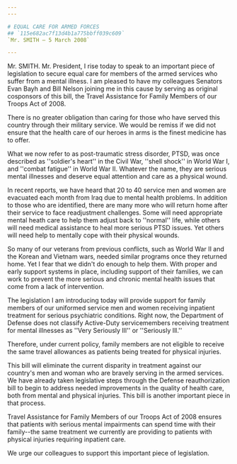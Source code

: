 ```yaml
---
---

# EQUAL CARE FOR ARMED FORCES
## `115e682ac7f13d4b1a775bbff039c609`
`Mr. SMITH — 5 March 2008`

---
```



Mr. SMITH. Mr. President, I rise today to speak to an important piece 
of legislation to secure equal care for members of the armed services 
who suffer from a mental illness. I am pleased to have my colleagues 
Senators Evan Bayh and Bill Nelson joining me in this cause by serving 
as original cosponsors of this bill, the Travel Assistance for Family 
Members of our Troops Act of 2008.

There is no greater obligation than caring for those who have served 
this country through their military service. We would be remiss if we 
did not ensure that the health care of our heroes in arms is the finest 
medicine has to offer.

What we now refer to as post-traumatic stress disorder, PTSD, was 
once described as ''soldier's heart'' in the Civil War, ''shell shock'' 
in World War I, and ''combat fatigue'' in World War II. Whatever the 
name, they are serious mental illnesses and deserve equal attention and 
care as a physical wound.

In recent reports, we have heard that 20 to 40 service men and women 
are evacuated each month from Iraq due to mental health problems. In 
addition to those who are identified, there are many more who will 
return home after their service to face readjustment challenges. Some 
will need appropriate mental heath care to help them adjust back to 
''normal'' life, while others will need medical assistance to heal more 
serious PTSD issues. Yet others will need help to mentally cope with 
their physical wounds.

So many of our veterans from previous conflicts, such as World War II 
and the Korean and Vietnam wars, needed similar programs once they 
returned home. Yet I fear that we didn't do enough to help them. With 
proper and early support systems in place, including support of their 
families, we can work to prevent the more serious and chronic mental 
health issues that come from a lack of intervention.

The legislation I am introducing today will provide support for 
family members of our uniformed service men and women receiving 
inpatient treatment for serious psychiatric conditions. Right now, the 
Department of Defense does not classify Active-Duty servicemembers 
receiving treatment for mental illnesses as ''Very Seriously Ill'' or 
''Seriously Ill.''

Therefore, under current policy, family members are not eligible to 
receive the same travel allowances as patients being treated for 
physical injuries.

This bill will eliminate the current disparity in treatment against 
our country's men and woman who are bravely serving in the armed 
services. We have already taken legislative steps through the Defense 
reauthorization bill to begin to address needed improvements in the 
quality of health care, both from mental and physical injuries. This 
bill is another important piece in that process.

Travel Assistance for Family Members of our Troops Act of 2008 
ensures that patients with serious mental impairments can spend time 
with their family--the same treatment we currently are providing to 
patients with physical injuries requiring inpatient care.

We urge our colleagues to support this important piece of 
legislation.
